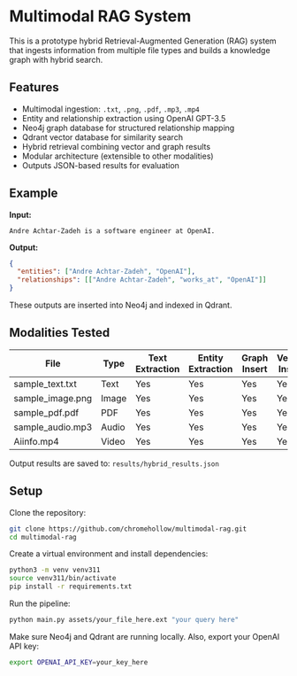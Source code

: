 # Multimodal RAG System

This is a prototype hybrid Retrieval-Augmented Generation (RAG) system that ingests information from multiple file types and builds a knowledge graph with hybrid search.

## Features

- Multimodal ingestion: `.txt`, `.png`, `.pdf`, `.mp3`, `.mp4`
- Entity and relationship extraction using OpenAI GPT-3.5
- Neo4j graph database for structured relationship mapping
- Qdrant vector database for similarity search
- Hybrid retrieval combining vector and graph results
- Modular architecture (extensible to other modalities)
- Outputs JSON-based results for evaluation

## Example

**Input:**
```
Andre Achtar-Zadeh is a software engineer at OpenAI.
```

**Output:**
```json
{
  "entities": ["Andre Achtar-Zadeh", "OpenAI"],
  "relationships": [["Andre Achtar-Zadeh", "works_at", "OpenAI"]]
}
```

These outputs are inserted into Neo4j and indexed in Qdrant.

## Modalities Tested

| File              | Type  | Text Extraction | Entity Extraction | Graph Insert | Vector Insert |
|-------------------|-------|------------------|--------------------|--------------|----------------|
| sample_text.txt   | Text  | Yes              | Yes                | Yes          | Yes            |
| sample_image.png  | Image | Yes              | Yes                | Yes          | Yes            |
| sample_pdf.pdf    | PDF   | Yes              | Yes                | Yes          | Yes            |
| sample_audio.mp3  | Audio | Yes              | Yes                | Yes          | Yes            |
| Aiinfo.mp4        | Video | Yes              | Yes                | Yes          | Yes            |

Output results are saved to: `results/hybrid_results.json`

## Setup

Clone the repository:
```bash
git clone https://github.com/chromehollow/multimodal-rag.git
cd multimodal-rag
```

Create a virtual environment and install dependencies:
```bash
python3 -m venv venv311
source venv311/bin/activate
pip install -r requirements.txt
```

Run the pipeline:
```bash
python main.py assets/your_file_here.ext "your query here"
```

Make sure Neo4j and Qdrant are running locally. Also, export your OpenAI API key:
```bash
export OPENAI_API_KEY=your_key_here
```
